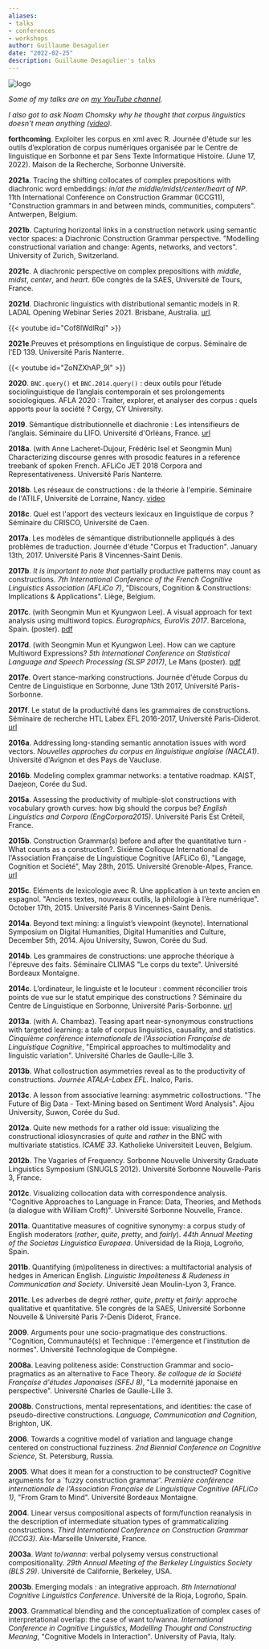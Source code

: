 ```yaml
---
aliases:
- talks
- conferences
- workshops
author: Guillaume Desagulier
date: "2022-02-25"
description: Guillaume Desagulier's talks
---
```

![logo](/images/logogd.png)

*Some of my talks are on [my YouTube channel](https://www.youtube.com/channel/UCjfZfTbV4M-gU2zHJ1YSM2g).*

*I also got to ask Noam Chomsky why he thought that corpus linguistics doesn't mean anything ([video](https://youtu.be/cVKPd7edpII?t=5401)).*

**forthcoming**. Exploiter les corpus en xml avec R. Journée d'étude sur les outils d’exploration de corpus numériques organisée par le Centre de linguistique en Sorbonne et par Sens Texte Informatique Histoire. (June 17, 2022). Maison de la Recherche, Sorbonne Université.

**2021a**. Tracing the shifting collocates of complex prepositions with diachronic word embeddings: *in/at the middle/midst/center/heart of NP*. 11th International Conference on Construction Grammar (ICCG11), "Construction grammars in and between minds, communities, computers". Antwerpen, Belgium.

**2021b**. Capturing horizontal links in a construction network using semantic vector spaces: a Diachronic Construction Grammar perspective. "Modelling constructional variation and change: Agents, networks, and vectors". University of Zurich, Switzerland.

**2021c**. A diachronic perspective on complex prepositions with *middle*, *midst*, *center*, and *heart*. 60e congrès de la SAES, Université de Tours, France.

**2021d**. Diachronic linguistics with distributional semantic models in R. LADAL Opening Webinar Series 2021. Brisbane, Australia. [url](https://slcladal.github.io/opening.html).

{{< youtube id="Cof8lWdlRqI" >}}

**2021e**.Preuves et présomptions en linguistique de corpus. Séminaire de l'ED 139. Université Paris Nanterre.

{{< youtube id="ZoNZXhAP_9I" >}}

**2020**. `BNC.query()` et `BNC.2014.query()` : deux outils pour l’étude sociolinguistique de l’anglais contemporain et ses prolongements sociologiques. AFLA 2020 : Traiter, explorer, et analyser des corpus : quels apports pour la société ? Cergy, CY University.

**2019**. Sémantique distributionnelle et diachronie : Les intensifieurs de l’anglais. Séminaire du LIFO. Université d'Orléans, France. [url](https://tinyurl.com/LIFO2019)

**2018a**. (with Anne Lacheret-Dujour, Frédéric Isel et Seongmin Mun) Characterizing discourse genres with prosodic features in a reference treebank of spoken French. AFLiCo JET 2018 Corpora and Representativeness. Université Paris Nanterre.

**2018b**. Les réseaux de constructions : de la théorie à l'empirie. Séminaire de l'ATILF, Université de Lorraine, Nancy. [video](https://tinyurl.com/seminaires-de-latilf-en-video)

**2018c**. Quel est l'apport des vecteurs lexicaux en linguistique de corpus ? Séminaire du CRISCO, Université de Caen.

**2017a**. Les modèles de sémantique distributionnelle appliqués à des problèmes de traduction. Journée d'étude "Corpus et Traduction". January 13th, 2017. Université Paris 8 Vincennes-Saint Denis.

**2017b**. *It is important to note that* partially productive patterns may count as constructions. *7th International Conference of the French Cognitive Linguistics Association (AFLiCo 7)*, "Discours, Cognition & Constructions: Implications & Applications". Liège, Belgium.

**2017c**. (with Seongmin Mun et Kyungwon Lee). A visual approach for text analysis using multiword topics. *Eurographics, EuroVis 2017*. Barcelona, Spain. (poster). [pdf](https://halshs.archives-ouvertes.fr/halshs-01590990/document)

**2017d**. (with Seongmin Mun et Kyungwon Lee). How can we capture Multiword Expressions? *5th International Conference on Statistical Language and Speech Processing (SLSP 2017)*, Le Mans (poster). [pdf](https://hal.archives-ouvertes.fr/hal-01705515/document)

**2017e**. Overt stance-marking constructions. Journée d'étude Corpus du Centre de Linguistique en Sorbonne, June 13th 2017, Université Paris-Sorbonne.

**2017f**. Le statut de la productivité dans les grammaires de constructions. Séminaire de recherche HTL Labex EFL 2016-2017, Université Paris-Diderot. [url](https://carnetshtl.hypotheses.org/1702)

**2016a**. Addressing long-standing semantic annotation issues with word vectors. *Nouvelles approches du corpus en linguistique anglaise (NACLA1)*. Université d'Avignon et des Pays de Vaucluse.

**2016b**. Modeling complex grammar networks: a tentative roadmap. KAIST, Daejeon, Corée du Sud.

**2015a**. Assessing the productivity of multiple-slot constructions with vocabulary growth curves: how big should the corpus be? *English Linguistics and Corpora (EngCorpora2015)*. Université Paris Est Créteil, France.

**2015b**. Construction Grammar(s) before and after the quantitative turn - What counts as a construction?. Sixième Colloque International de l'Association Française de Linguistique Cognitive (AFLiCo 6), "Langage, Cognition et Société", May 28th, 2015. Université Grenoble-Alpes, France. [url](https://aflico6.sciencesconf.org)

**2015c**. Eléments de lexicologie avec R. Une application à un texte ancien en espagnol. "Anciens textes, nouveaux outils, la philologie à l'ère numérique". October 17th, 2015. Université Paris 8 Vincennes-Saint Denis.

**2014a**. Beyond text mining: a linguist’s viewpoint (keynote). International Symposium on Digital Humanities, Digital Humanities and Culture, December 5th, 2014. Ajou University, Suwon, Corée du Sud.

**2014b**. Les grammaires de constructions: une approche théorique à l'épreuve des faits. Séminaire CLIMAS "Le corps du texte". Université Bordeaux Montaigne.

**2014c**. L’ordinateur, le linguiste et le locuteur : comment réconcilier trois points de vue sur le statut empirique des constructions ? Séminaire du Centre de Linguistique en Sorbonne, Université Paris-Sorbonne. [url](http://www.paris-sorbonne.fr/programme-5921)

**2013a**. (with A. Chambaz). Teasing apart near-synonymous constructions with targeted learning: a tale of corpus linguistics, causality, and statistics. *Cinquième conférence internationale de l'Association Française de Linguistique Cognitive*, "Empirical approaches to multimodality and linguistic variation". Université Charles de Gaulle-Lille 3.

**2013b**. What collostruction asymmetries reveal as to the productivity of constructions. *Journée ATALA-Labex EFL*. Inalco, Paris.

**2013c**. A lesson from associative learning: asymmetric collostructions. "The Future of Big Data - Text-Mining based on Sentiment Word Analysis". Ajou University, Suwon, Corée du Sud.

**2012a**. Quite new methods for a rather old issue: visualizing the constructional idiosyncrasies of *quite* and *rather* in the BNC with multivariate statistics. *ICAME 33*. Katholieke Universiteit Leuven, Belgium.

**2012b**. The Vagaries of Frequency. Sorbonne Nouvelle University Graduate Linguistics Symposium (SNUGLS 2012). Université Sorbonne Nouvelle-Paris 3, France.

**2012c**. Visualizing collocation data with correspondence analysis. "Cognitive Approaches to Language in France: Data, Theories, and Methods (a dialogue with William Croft)". Université Sorbonne Nouvelle, France.

**2011a**. Quantitative measures of cognitive synonymy: a corpus study of English moderators (*rather*, *quite*, *pretty*, and *fairly*). *44th Annual Meeting of the Societas Linguistica Europaea*. Universidad de la Rioja, Logroño, Spain.

**2011b**. Quantifying (im)politeness in directives: a multifactorial analysis of hedges in American English. *Linguistic Impoliteness & Rudeness in Communication and Society*. Université Jean Moulin-Lyon 3, France.

**2011c**. Les adverbes de degré *rather*, *quite*, *pretty* et *fairly*: approche qualitative et quantitative. 51e congrès de la SAES, Université Sorbonne Nouvelle & Université Paris 7-Denis Diderot, France.

**2009**. Arguments pour une socio-pragmatique des constructions. "Cognition, Communauté(s) et Technique : l'émergence et l'institution de normes". Université Technologique de Compiègne.

**2008a**. Leaving politeness aside: Construction Grammar and socio-pragmatics as an alternative to Face Theory. *8e colloque de la Société Française d'études Japonaises (SFEJ 8)*, "La modernité japonaise en perspective". Université Charles de Gaulle-Lille 3.

**2008b**. Constructions, mental representations, and identities: the case of pseudo-directive constructions. *Language, Communication and Cognition*, Brighton, UK.

**2006**. Towards a cognitive model of variation and language change centered on constructional fuzziness. *2nd Biennial Conference on Cognitive Science*, St. Petersburg, Russia.

**2005**. What does it mean for a construction to be constructed? Cognitive arguments for a `fuzzy construction grammar'. *Première conférence internationale de l'Association Française de Linguistique Cognitive (AFLiCo 1)*, "From Gram to Mind". Université Bordeaux Montaigne.

**2004**. Linear versus compositional aspects of form/function reanalysis in the description of intermediate situation types of grammaticalizing constructions. *Third International Conference on Construction Grammar (ICCG3)*. Aix-Marseille Université, France.

**2003a**. *Want to*/*wanna*: verbal polysemy versus constructional compositionality. *29th Annual Meeting of the Berkeley Linguistics Society (BLS 29)*. Université de Californie, Berkeley, USA.

**2003b**. Emerging modals : an integrative approach. *8th International Cognitive Linguistics Conference*. Université de la Rioja, Logroño, Spain.

**2003**. Grammatical blending and the conceptualization of complex cases of interpretational overlap: the case of want to/wanna. *International Conference in Cognitive Linguistics, Modelling Thought and Constructing Meaning*, "Cognitive Models in Interaction". University of Pavia, Italy.

